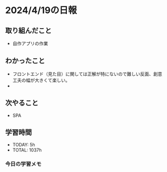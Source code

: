 # 2024/4/19の日報

## 取り組んだこと
- 自作アプリの作業

## わかったこと
- フロントエンド（見た目）に関しては正解が特にないので難しい反面、創意工夫の幅が大きくて楽しい。
- 

## 次やること
- SPA

## 学習時間
- TODAY: 5h
- TOTAL: 1037h

### 今日の学習メモ
